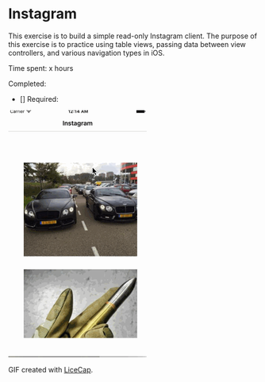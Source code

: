 # Instagram

This exercise is to build a simple read-only Instagram client. The purpose of this exercise is to practice using table views, passing data between view controllers, and various navigation types in iOS.

Time spent: x hours

Completed:

* [] Required: 

![Video Walkthrough](instagramDemo.gif)

GIF created with [LiceCap](http://www.cockos.com/licecap/).